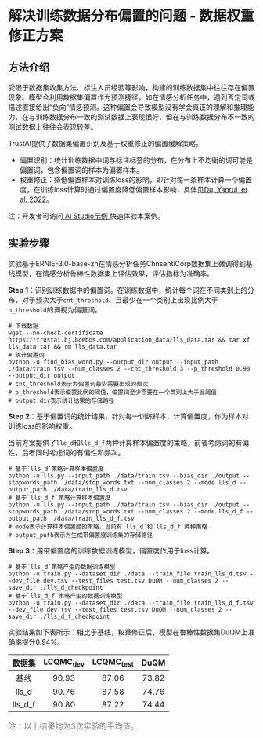 # 解决训练数据分布偏置的问题 - 数据权重修正方案
## 方法介绍
受限于数据集收集方法、标注人员经验等影响，构建的训练数据集中往往存在偏置现象。模型会利用数据集偏置作为预测捷径，如在情感分析任务中，遇到否定词或描述直接给出“负向”情感预测。这种偏置会导致模型没有学会真正的理解和推理能力，在与训练数据分布一致的测试数据上表现很好，但在与训练数据分布不一致的测试数据上往往会表现较差。

TrustAI提供了数据集偏置识别及基于权重修正的偏置缓解策略。
* 偏置识别：统计训练数据中词与标注标签的分布，在分布上不均衡的词可能是偏置词，包含偏置词的样本为偏置样本。
* 权重修正：降低偏置样本对训练loss的影响，即针对每一条样本计算一个偏置度，在训练loss计算时通过偏置度降低偏置样本影响，具体见[Du, Yanrui, et al. 2022](https://arxiv.org/abs/2205.12593)。

注：开发者可访问[ AI Studio示例 ](https://aistudio.baidu.com/aistudio/projectdetail/4434616)快速体验本案例。

## 实验步骤
实验基于ERNIE-3.0-base-zh在情感分析任务ChnsentiCorp数据集上微调得到基线模型，在情感分析鲁棒性数据集上评估效果，评估指标为准确率。


**Step 1**：识别训练数据中的偏置词。在训练数据中，统计每个词在不同类别上的分布，对于频次大于`cnt_threshold`、且最少在一个类别上出现比例大于`p_threshold`的词视为偏置词。

```shell
# 下载数据
wget --no-check-certificate https://trustai.bj.bcebos.com/application_data/lls_data.tar && tar xf lls_data.tar && rm lls_data.tar
# 统计偏置词
python -u find_bias_word.py --output_dir output --input_path ./data/train.tsv --num_classes 2 --cnt_threshold 3 --p_threshold 0.90 --output_dir output
# cnt_threshold表示为偏置词最少需要出现的频次
# p_threshold表示偏置比例的阈值，偏置词至少需要在一个类别上大于此阈值
# output_dir表示统计结果的存储路径
```

**Step 2**：基于偏置词的统计结果，针对每一训练样本，计算偏置度，作为样本对训练loss的影响权重。

当前方案提供了`lls_d`和`lls_d_f`两种计算样本偏置度的策略，前者考虑词的有偏性，后者同时考虑词的有偏性和频次。

```shell
# 基于`lls_d`策略计算样本偏置度
python -u lls.py --input_path ./data/train.tsv --bias_dir ./output --stopwords_path ./data/stop_words.txt --num_classes 2 --mode lls_d --output_path ./data/train_lls_d.tsv
# 基于`lls_d_f`策略计算样本偏置度
python -u lls.py --input_path ./data/train.tsv --bias_dir ./output --stopwords_path ./data/stop_words.txt --num_classes 2 --mode lls_d_f --output_path ./data/train_lls_d_f.tsv
# mode表示计算样本偏置度的策略，当前有`lls_d`和`lls_d_f`两种策略
# output_path表示为生成带偏置度训练集的存储路径
```

**Step 3**：用带偏置度的训练数据训练模型，偏置度作用于loss计算。
```shell
# 基于`lls_d`策略产生的数据训练模型
python -u train.py --dataset_dir ./data --train_file train_lls_d.tsv --dev_file dev.tsv --test_files test.tsv DuQM --num_classes 2 --save_dir ./lls_d_checkpoint
# 基于`lls_d_f`策略产生的数据训练模型
python -u train.py --dataset_dir ./data --train_file train_lls_d_f.tsv --dev_file dev.tsv --test_files test.tsv DuQM --num_classes 2 --save_dir ./lls_d_f_checkpoint
```

实验结果如下表所示：相比于基线，权重修正后，模型在鲁棒性数据集DuQM上准确率提升0.94%。

|   数据集  |  LCQMC<sub>dev</sub>  | LCQMC<sub>test</sub>  |   DuQM  |  
| :-------:  | :-------:  | :-------:  | :-------:  |
| 基线   | 90.93 | 87.06 | 73.82 |  
| lls_d  | 90.76 | 87.58 | 74.76 |  
| lls_d_f  |  90.80 | 87.22 | 74.44 |  

<font size=3 color=gray>注：以上结果均为3次实验的平均值。</font>
